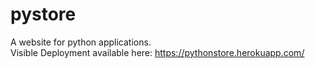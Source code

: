 # pystore
A website for python applications.
</br>
Visible Deployment available here: https://pythonstore.herokuapp.com/
